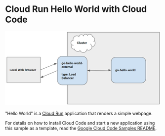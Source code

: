 # Cloud Run Hello World with Cloud Code

![Architecture Diagram](./img/diagram.png)

"Hello World" is a [Cloud Run](https://cloud.google.com/run/docs) application that renders a simple webpage.

For details on how to install Cloud Code and start a new application using this sample as a template, read the [Google Cloud Code Samples README](https://github.com/GoogleCloudPlatform/cloud-code-samples/blob/master/README.md).

